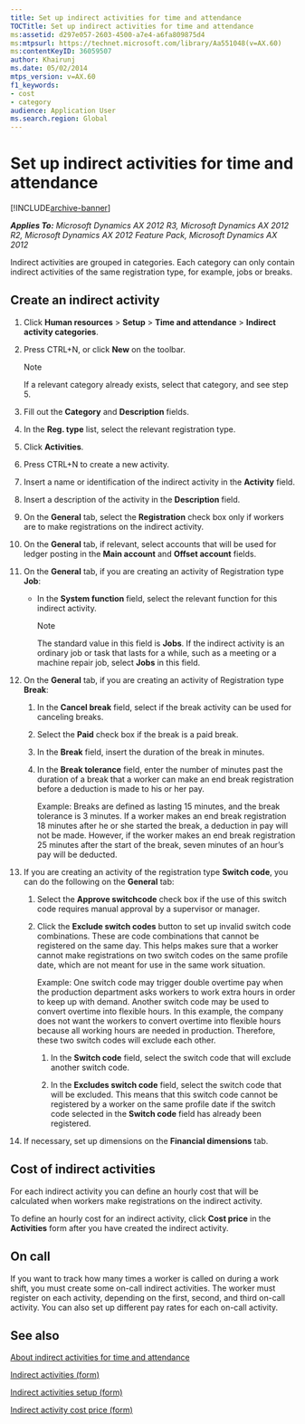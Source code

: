 ```yaml
---
title: Set up indirect activities for time and attendance
TOCTitle: Set up indirect activities for time and attendance
ms:assetid: d297e057-2603-4500-a7e4-a6fa809875d4
ms:mtpsurl: https://technet.microsoft.com/library/Aa551048(v=AX.60)
ms:contentKeyID: 36059507
author: Khairunj
ms.date: 05/02/2014
mtps_version: v=AX.60
f1_keywords:
- cost
- category
audience: Application User
ms.search.region: Global
---
```


# Set up indirect activities for time and attendance 


[!INCLUDE[archive-banner](includes/archive-banner.md)]


_**Applies To:** Microsoft Dynamics AX 2012 R3, Microsoft Dynamics AX 2012 R2, Microsoft Dynamics AX 2012 Feature Pack, Microsoft Dynamics AX 2012_

Indirect activities are grouped in categories. Each category can only contain indirect activities of the same registration type, for example, jobs or breaks.

## Create an indirect activity

1.  Click **Human resources** \> **Setup** \> **Time and attendance** \> **Indirect activity categories**.

2.  Press CTRL+N, or click **New** on the toolbar.
    

    > [!NOTE]
    > <P>If a relevant category already exists, select that category, and see step 5.</P>



3.  Fill out the **Category** and **Description** fields.

4.  In the **Reg. type** list, select the relevant registration type.

5.  Click **Activities**.

6.  Press CTRL+N to create a new activity.

7.  Insert a name or identification of the indirect activity in the **Activity** field.

8.  Insert a description of the activity in the **Description** field.

9.  On the **General** tab, select the **Registration** check box only if workers are to make registrations on the indirect activity.

10. On the **General** tab, if relevant, select accounts that will be used for ledger posting in the **Main account** and **Offset account** fields.

11. On the **General** tab, if you are creating an activity of Registration type **Job**:
    
      - In the **System function** field, select the relevant function for this indirect activity.
        

        > [!NOTE]
        > <P>The standard value in this field is <STRONG>Jobs</STRONG>. If the indirect activity is an ordinary job or task that lasts for a while, such as a meeting or a machine repair job, select <STRONG>Jobs</STRONG> in this field.</P>



12. On the **General** tab, if you are creating an activity of Registration type **Break**:
    
    1.  In the **Cancel break** field, select if the break activity can be used for canceling breaks.
    
    2.  Select the **Paid** check box if the break is a paid break.
    
    3.  In the **Break** field, insert the duration of the break in minutes.
    
    4.  In the **Break tolerance** field, enter the number of minutes past the duration of a break that a worker can make an end break registration before a deduction is made to his or her pay.
        
        Example: Breaks are defined as lasting 15 minutes, and the break tolerance is 3 minutes. If a worker makes an end break registration 18 minutes after he or she started the break, a deduction in pay will not be made. However, if the worker makes an end break registration 25 minutes after the start of the break, seven minutes of an hour’s pay will be deducted.

13. If you are creating an activity of the registration type **Switch code**, you can do the following on the **General** tab:
    
    1.  Select the **Approve switchcode** check box if the use of this switch code requires manual approval by a supervisor or manager.
    
    2.  Click the **Exclude switch codes** button to set up invalid switch code combinations. These are code combinations that cannot be registered on the same day. This helps makes sure that a worker cannot make registrations on two switch codes on the same profile date, which are not meant for use in the same work situation.
        
        Example: One switch code may trigger double overtime pay when the production department asks workers to work extra hours in order to keep up with demand. Another switch code may be used to convert overtime into flexible hours. In this example, the company does not want the workers to convert overtime into flexible hours because all working hours are needed in production. Therefore, these two switch codes will exclude each other.
        
        1.  In the **Switch code** field, select the switch code that will exclude another switch code.
        
        2.  In the **Excludes switch code** field, select the switch code that will be excluded. This means that this switch code cannot be registered by a worker on the same profile date if the switch code selected in the **Switch code** field has already been registered.

14. If necessary, set up dimensions on the **Financial dimensions** tab.

## Cost of indirect activities

For each indirect activity you can define an hourly cost that will be calculated when workers make registrations on the indirect activity.

To define an hourly cost for an indirect activity, click **Cost price** in the **Activities** form after you have created the indirect activity.

## On call

If you want to track how many times a worker is called on during a work shift, you must create some on-call indirect activities. The worker must register on each activity, depending on the first, second, and third on-call activity. You can also set up different pay rates for each on-call activity.

## See also

[About indirect activities for time and attendance](about-indirect-activities-for-time-and-attendance.md)

[Indirect activities (form)](https://technet.microsoft.com/library/aa597338\(v=ax.60\))

[Indirect activities setup (form)](https://technet.microsoft.com/library/aa600187\(v=ax.60\))

[Indirect activity cost price (form)](https://technet.microsoft.com/library/aa596823\(v=ax.60\))

  


